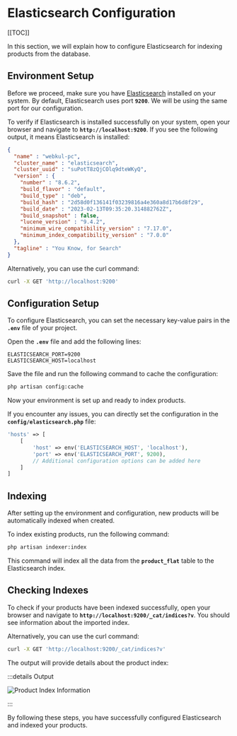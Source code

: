 # Elasticsearch Configuration

[[TOC]]

In this section, we will explain how to configure Elasticsearch for indexing products from the database.

## Environment Setup

Before we proceed, make sure you have [Elasticsearch](https://www.elastic.co/guide/en/elasticsearch/reference/current/install-elasticsearch.html) installed on your system. By default, Elasticsearch uses port **`9200`**. We will be using the same port for our configuration.

To verify if Elasticsearch is installed successfully on your system, open your browser and navigate to **`http://localhost:9200`**. If you see the following output, it means Elasticsearch is installed:

```json
{
  "name" : "webkul-pc",
  "cluster_name" : "elasticsearch",
  "cluster_uuid" : "suPotT8zQjCOlq9dteWKyQ",
  "version" : {
    "number" : "8.6.2",
    "build_flavor" : "default",
    "build_type" : "deb",
    "build_hash" : "2d58d0f136141f03239816a4e360a8d17b6d8f29",
    "build_date" : "2023-02-13T09:35:20.314882762Z",
    "build_snapshot" : false,
    "lucene_version" : "9.4.2",
    "minimum_wire_compatibility_version" : "7.17.0",
    "minimum_index_compatibility_version" : "7.0.0"
  },
  "tagline" : "You Know, for Search"
}
```

Alternatively, you can use the curl command:

```sh
curl -X GET 'http://localhost:9200'
```

## Configuration Setup

To configure Elasticsearch, you can set the necessary key-value pairs in the **`.env`** file of your project.

Open the **`.env`** file and add the following lines:

```env
ELASTICSEARCH_PORT=9200
ELASTICSEARCH_HOST=localhost
```

Save the file and run the following command to cache the configuration:

```sh
php artisan config:cache
```

Now your environment is set up and ready to index products.

If you encounter any issues, you can directly set the configuration in the **`config/elasticsearch.php`** file:

```php
'hosts' => [
    [
        'host' => env('ELASTICSEARCH_HOST', 'localhost'),
        'port' => env('ELASTICSEARCH_PORT', 9200),
        // Additional configuration options can be added here
    ]
]
```

## Indexing

After setting up the environment and configuration, new products will be automatically indexed when created.

To index existing products, run the following command:

```sh
php artisan indexer:index
```

This command will index all the data from the **`product_flat`** table to the Elasticsearch index.

## Checking Indexes

To check if your products have been indexed successfully, open your browser and navigate to **`http://localhost:9200/_cat/indices?v`**. You should see information about the imported index.

Alternatively, you can use the curl command:

```sh
curl -X GET 'http://localhost:9200/_cat/indices?v'
```

The output will provide details about the product index:

:::details Output

![Product Index Information](../../assets/1.5.x/images/advanced-topics/product-index.png)

:::

By following these steps, you have successfully configured Elasticsearch and indexed your products.